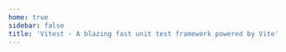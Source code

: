 ```yaml
---
home: true
sidebar: false
title: 'Vitest - A blazing fast unit test framework powered by Vite'
---
```


<Home />
